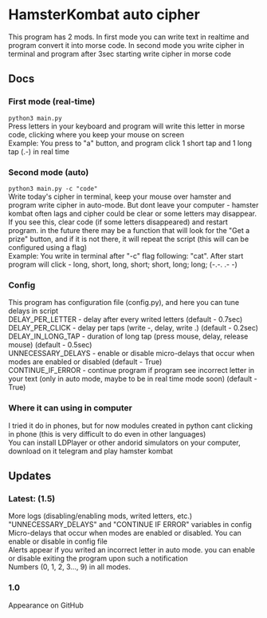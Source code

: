 <h1>HamsterKombat auto cipher</h1>
This program has 2 mods. In first mode you can write text in realtime and program convert it into morse code. In second mode you write cipher in terminal and program after 3sec starting write cipher in morse code<br>
<h2>Docs</h2>
<h3>First mode (real-time)</h3>
<code>python3 main.py</code><br>
Press letters in your keyboard and program will write this letter in morse code, clicking where you keep your mouse on screen<br>
Example: You press to "a" button, and program click 1 short tap and 1 long tap (.-) in real time
<h3>Second mode (auto)</h3>
<code>python3 main.py -c "code"</code><br>
Write today's cipher in terminal, keep your mouse over hamster and program write cipher in auto-mode. But dont leave your computer - hamster kombat often lags and cipher could be clear or some letters may disappear. If you see this, clear code (if some letters disappeared) and restart program. 
in the future there may be a function that will look for the "Get a prize" button, and if it is not there, it will repeat the script (this will can be configured using a flag)<br>
Example: You write in terminal after "-c" flag following: "cat". After start program will click - long, short, long, short; short, long; long; (-.-. .- -)
<h3>Config</h3>
This program has configuration file (config.py), and here you can tune delays in script<br>
DELAY_PER_LETTER - delay after every writed letters (default - 0.7sec)<br>
DELAY_PER_CLICK - delay per taps (write -, delay, write .) (default - 0.2sec)<br>
DELAY_IN_LONG_TAP - duration of long tap (press mouse, delay, release mouse) (default - 0.5sec)<br>
UNNECESSARY_DELAYS - enable or disable micro-delays that occur when modes are enabled or disabled (default - True)<br>
CONTINUE_IF_ERROR - continue program if program see incorrect letter in your text (only in auto mode, maybe to be in real time mode soon) (default - True)
<h3>Where it can using in computer</h3>
I tried it do in phones, but for now modules created in python cant clicking in phone (this is very difficult to do even in other languages)<br>
You can install LDPlayer or other andorid simulators on your computer, download on it telegram and play hamster kombat<br>
<h2>Updates</h2>
<h3>Latest: (1.5)</h3>
More logs (disabling/enabling mods, writed letters, etc.)<br>
"UNNECESSARY_DELAYS" and "CONTINUE IF ERROR" variables in config<br>
Micro-delays that occur when modes are enabled or disabled. You can enable or disable in config file<br>
Alerts appear if you writed an incorrect letter in auto mode. you can enable or disable exiting the program upon such a notification<br>
Numbers (0, 1, 2, 3..., 9) in all modes.
<h3>1.0</h3>
Appearance on GitHub